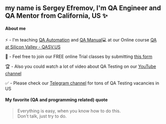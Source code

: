 ## my name is Sergey Efremov, I'm QA Engineer and QA Mentor from California, US ✨

#### About me 
⚡ - I'm teaching [QA Automation](https://qasv.us/aboutqa) and [QA Manual](https://qasv.us/qamanual)💻 at our Online course [QA at Silicon Valley - QASV.US](https://qasv.us/)  

👋 - Feel free to join our FREE online Trial classes by submitting [this form](https://qasv.us/#form)  

🏆 - Also you could watch a lot of video about QA Testing on our [YouTube channel](https://www.youtube.com/SergeyEfremov_USA)  

✅ - Please check our [Telegram channel](https://t.me/qasvus) for tons of QA Testing vacancies in US  

#### My favorite (QA and programming related) quote 
> Everything is easy, when you know how to do this.  
> Don't talk, just try to do.
